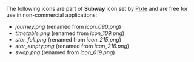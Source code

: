 The following icons are part of **Subway** icon set by [Pixle][] and are
free for use in non-commercial applications:

  - *journey.png* (renamed from *icon_090.png*)
  - *timetable.png* (renamed from *icon_109.png*)
  - *star_full.png* (renamed from *icon_215.png*)
  - *star_empty.png* (renamed from *icon_216.png*)
  - *swap.png* (renamed from *icon_019.png*)

[Pixle]: http://subway.pixle.pl
